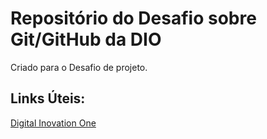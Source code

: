 # Repositório do Desafio sobre Git/GitHub da DIO
Criado para o Desafio de projeto.


## Links Úteis:

[Digital Inovation One](https://web.digitalinnovation.one/home)
